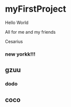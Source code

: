 # myFirstProject
Hello World


All for me and my friends

Cesarius

### new yorkk!!!

## gzuu

### dodo
## coco

